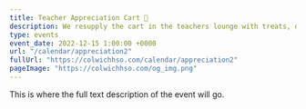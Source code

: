 ```yaml
---
title: Teacher Appreciation Cart 🫶
description: We resupply the cart in the teachers lounge with treats, drinks, supplies and more.
type: events
event_date: 2022-12-15 1:00:00 +0000
url: "/calendar/appreciation2"
fullUrl: "https://colwichhso.com/calendar/appreciation2"
pageImage: "https://colwichhso.com/og_img.png"
---
```

This is where the full text description of the event will go.